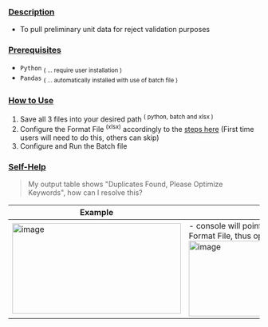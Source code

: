 ### <ins>Description</ins>
- To pull preliminary unit data for reject validation purposes

### <ins>Prerequisites</ins> 
- `Python`  <sub>( ... require user installation )</sub>
- `Pandas` <sub>( ... automatically installed with use of batch file )</sub>

### <ins>How to Use</ins>
1) Save all 3 files into your desired path <sup>( python, batch and xlsx )</sup>
2) Configure the Format File <sup>(xlsx)</sup> accordingly to the [steps here](ConfiguringTheFormatFile.md)   (First time users will need to do this, others can skip)
3) Configure and Run the Batch file

### <ins>Self-Help</ins>
>My output table shows "Duplicates Found, Please Optimize Keywords", how can I resolve this?
  
| Example | Solution |
| - | - |
| <img width="338" height="181" alt="image" src="https://github.com/user-attachments/assets/a7b892d8-4eb2-4d5d-80ec-9c0c0360acef" /> | - console will point to the token (blue) and all matches (red) based on the "Keywords" & "Exclude_Keywords" defined in the Format File, thus optimize your parameters accordingly  <img width="951" height="151" alt="image" src="https://github.com/user-attachments/assets/dae2441a-4b2f-4ab3-9753-5e91600deac1" /> |


